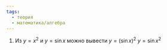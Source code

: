 ```yaml
---
tags:
  - теория
  - математика/алгебра
---
```

1. Из $y = x^2$ и $y = \sin{x}$ можно вывести
	$y = (\sin{x})^2$
	$y = \sin{x^2}$